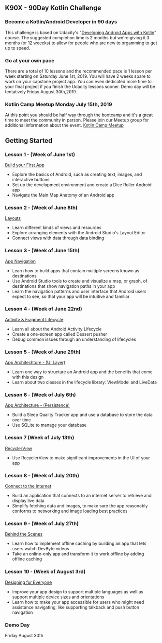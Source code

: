 ## K90X - 90Day Kotlin Challenge
### Become a Kotlin/Android Developer in 90 days
This challenge is based on Udacity's "[Developing Android Apps with Kotlin](https://www.udacity.com/course/developing-android-apps-with-kotlin--ud9012)" course. The suggested completion time is 2 months but we're giving it 3 months (or 12 weeeks) to allow for people who are new to prgamming to get up to speed.

### Go at your own pace
There are a total of 10 lessons and the recommended pace is 1 lesson per week starting on Saturday June 1st, 2019. You will have 2 weeks spare to work on your capstone project app. You can even dedicated more time to your final project if you finish the Udacity lessons sooner. Demo day will be tentatively Friday August 30th,2019.

### Kotlin Camp Meetup Monday July 15th, 2019
At this point you should be half way through the bootcamp and it's a great time to meet the community in person. Please join our Meetup group for additional information about the event. [Kotlin Camp Meetup](https://www.meetup.com/Kotlin-Camp/)

## Getting Started
### Lesson 1 - (Week of June 1st)
[Build your First App](https://classroom.udacity.com/courses/ud9012/lessons/37a8fa57-7d18-4704-bfb7-da2864cb2e75/concepts/e1a098b4-d786-4a74-b3f9-bd73c1ac62db) 
* Explore the basics of Android, such as creating text, images, and interactive buttons
* Set up the development environment and create a Dice Roller Android app
* Navigate the Main Map Anatomy of an Android app

### Lesson 2 - (Week of June 8th)
[Layouts](https://classroom.udacity.com/courses/ud9012/lessons/4f6d781c-3803-4cb9-b08b-8b5bcc318d1c/concepts/2a6e690f-86b6-4795-84f7-1912b8d7f59e)
* Learn different kinds of views and resources
* Explore arranging elements with the Android Studio's Layout Editor
* Connect views with data through data binding

### Lesson 3 - (Week of June 15th)
[App Navigation](https://classroom.udacity.com/courses/ud9012/lessons/7466f670-3d47-4b60-8f6a-0914ce58f9ad/concepts/5bf1334b-e0cb-40ef-bfd0-7d09a32920e2)
* Learn how to build apps that contain multiple screens known as destinations
* Use Android Studio tools to create and visualize a map, or graph, of destinations that show navigation paths in your app
* Learn the navigation patterns and user interface that Android users expect to see, so that your app will be intuitive and familiar

### Lesson 4 - (Week of June 22nd)
[Activity & Fragment Lifecycle](https://classroom.udacity.com/courses/ud9012/lessons/e487c600-ed68-4576-a35a-12f211cf032e/concepts/6a155d63-8153-4a56-95cb-1dfdf06aa173)
* Learn all about the Android Activity Lifecycle
* Create a one-screen app called Dessert pusher
* Debug common issues through an understanding of lifecycles

### Lesson 5 - (Week of June 29th)
[App Architechture - (UI Layer)](https://classroom.udacity.com/courses/ud9012/lessons/da3967cc-ba85-4045-bb46-dea1c770fb8b/concepts/bf448bba-9989-40fb-808f-4cc66f79c10e)
* Learn one way to structure an Android app and the benefits that come with this design
* Learn about two classes in the lifecycle library: ViewModel and LiveData

### Lesson 6 - (Week of July 6th)
[App Architecture - (Persistence)](https://classroom.udacity.com/courses/ud9012/lessons/fcd3f9aa-3632-4713-a299-ea39939d6fd7/concepts/bcb1d18d-31cc-4632-848c-64d4a11bd747)
* Build a Sleep Quality Tracker app and use a database to store the data over time
* Use SQLite to manage your database

### Lesson 7 (Week of July 13th)
[RecyclerView](https://classroom.udacity.com/courses/ud9012/lessons/ee5a525f-0ba3-4d25-ba29-1fa1d6c567b8/concepts/18898a03-2bd8-447d-bcb7-3d89b98e42a8)
* Use RecyclerView to make significant improvements in the UI of your app


### Lesson 8 - (Week of July 20th)
[Connect to the Internet](https://classroom.udacity.com/courses/ud9012/lessons/2be0ed85-721d-4a8d-a484-909b5c98336c/concepts/dacaa021-22d9-4027-8581-a379383cf772)
* Build an application that connects to an internet server to retrieve and display live data
* Simplify fetching data and images, to make sure the app reasonably conforms to networking and image loading best practices

### Lesson 9 - (Week of July 27th)
[Behind the Scenes](https://classroom.udacity.com/courses/ud9012/lessons/c5e4185e-3e76-47fb-962e-ba27c21d36d7/concepts/22bc4993-1a1a-4222-91e1-71ebd6324798)
* Learn how to implement offline caching by building an app that lets users watch DevByte videos
* Take an online-only app and transform it to work offline by adding offline caching

### Lesson 10 - (Week of August 3rd)
[Designing for Everyone](https://classroom.udacity.com/courses/ud9012/lessons/d6418953-69fb-41ab-acc4-aafc681ccf41/concepts/c9ab4cf3-2cab-4344-939f-7cd4f85736d4)
* Improve your app design to support multiple languages as well as support multiple device sizes and orientations
* Learn how to make your app accessible for users who might need assistance navigating, like supporting talkback and push button navigation

### Demo Day
Friday August 30th

